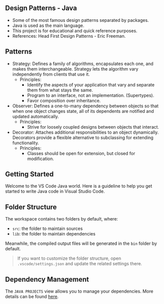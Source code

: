 ## Design Patterns - Java

* Some of the most famous design patterns separated by packages.
* Java is used as the main language.
* This project is for educational and quick reference purposes.
* References: Head First Design Patterns - Eric Freeman.

## Patterns

* Strategy: Defines a family of algorithms, encapsulates each one, and makes them interchangeable. Strategy lets the algorithm vary independently from clients that use it.
    * Principles: 
        * Identify the aspects of your application that vary and separate them from what stays the same.
        * Program to an interface, not an implementation. (Supertypes).
        * Favor composition over inheritance.
* Observer: Defines a one-to-many dependency between objects so that when one object changes state, all of its dependents are notified and updated automatically.
    * Principles:
        * Strive for loosely coupled designs between objects that interact.
* Decorator: Attaches additional responsibilities to an object dynamically. Decorators provide a flexible alternative to subclassing for extending functionality.
    * Principles:
        * Classes should be open for extension, but closed for modification.

## Getting Started

Welcome to the VS Code Java world. Here is a guideline to help you get started to write Java code in Visual Studio Code.

## Folder Structure

The workspace contains two folders by default, where:

- `src`: the folder to maintain sources
- `lib`: the folder to maintain dependencies

Meanwhile, the compiled output files will be generated in the `bin` folder by default.

> If you want to customize the folder structure, open `.vscode/settings.json` and update the related settings there.

## Dependency Management

The `JAVA PROJECTS` view allows you to manage your dependencies. More details can be found [here](https://github.com/microsoft/vscode-java-dependency#manage-dependencies).
